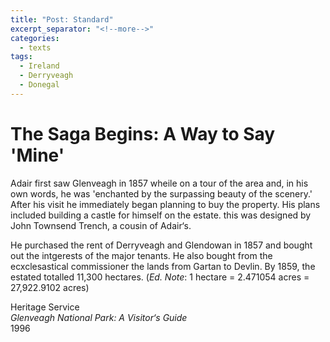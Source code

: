 ```yaml
---
title: "Post: Standard"
excerpt_separator: "<!--more-->"
categories:
  - texts
tags:
  - Ireland
  - Derryveagh
  - Donegal
---
```

# The Saga Begins: A Way to Say 'Mine'

Adair first saw Glenveagh in 1857 wheile on a tour of the area and, in his own words, he was 'enchanted by the surpassing beauty of the scenery.' After his visit he immediately began planning to buy the property. His plans included building a castle for himself on the estate. this was designed by John Townsend Trench, a cousin of Adair‘s.  
<!--more-->
He purchased the rent of Derryveagh and Glendowan in 1857 and bought out the intgerests of the major tenants. He also bought from the ecxclesastical commissioner the lands from Gartan to Devlin. By 1859, the estated totalled 11,300 hectares. (_Ed. Note_: 1 hectare = 2.471054 acres = 27,922.9102 acres)  

Heritage Service  
_Glenveagh National Park: A Visitor‘s Guide_  
1996
